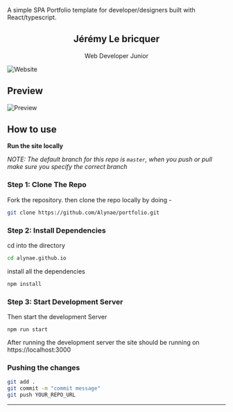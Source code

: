 A simple SPA Portfolio template for developer/designers built with React/typescript.

<p align="center">
    <h2 align="center">Jérémy Le bricquer</h2>
</p> 
<p align="center">Web Developer Junior</p>

![Website](https://img.shields.io/website?down_message=offline&label=site&up_message=online&url=https://alynae.github.io/portfolio/)

## Preview
![Preview]("https://alynae.github.io/portfolio/")


## How to use
**Run the site locally**

_NOTE: The default branch for this repo is `master`, when you push or pull make sure you specify the correct branch_

### Step 1: Clone The Repo

Fork the repository. then clone the repo locally by doing -

```bash
git clone https://github.com/Alynae/portfolio.git
```

### Step 2: Install Dependencies

cd into the directory

```bash
cd alynae.github.io
```

install all the dependencies
```bash
npm install
```

### Step 3: Start Development Server

Then start the development Server
```
npm run start
```
After running the development server the site should be running on https://localhost:3000


### Pushing the changes

```bash
git add .
git commit -m "commit message"
git push YOUR_REPO_URL
```

------






